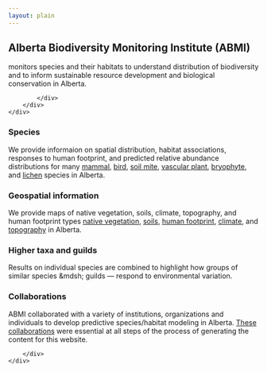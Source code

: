 ```yaml
---
layout: plain
---
```


<div class="jumbotron">
    <div class="container">
        <div class="row">
            <div class="col-md-8 col-md-offset-2">

<h2 class="title">Alberta Biodiversity Monitoring Institute (ABMI)</h2>
<p>monitors species and their habitats to understand distribution of biodiversity and to inform sustainable resource development and biological conservation in Alberta.</p>
<!-- <p><a class="btn btn-primary" href="{{ site.baseurl }}/dc.html">Learn more</a></p> -->

            </div>
        </div>
    </div>
</div>

<div class="section-tout">
    <div class="container">
        <div class="row">

<div class="col-lg-6 col-sm-6">
<h3><i class="fa fa-leaf"></i> Species</h3>
<p>We provide informaion on spatial distribution, habitat associations, responses to human footprint, and predicted relative abundance distributions for many
<a href="{{ site.baseurl }}/pages/species/mammals.html">mammal</a>,
<a href="{{ site.baseurl }}/pages/species/birds.html">bird</a>,
<a href="{{ site.baseurl }}/pages/species/mites.html">soil mite</a>,
<a href="{{ site.baseurl }}/pages/species/vplants.html">vascular plant</a>,
<a href="{{ site.baseurl }}/pages/species/mosses.html">bryophyte</a>, and
<a href="{{ site.baseurl }}/pages/species/lichens.html">lichen</a>
 species in Alberta.</p>
</div>

<div class="col-lg-6 col-sm-6">
<h3><i class="fa fa-map-marker"></i> Geospatial information</h3>
<p>We provide maps of
native vegetation, soils, climate, topography, and human footprint types
<a href="{{ site.baseurl }}/pages/geospatial/vegetation.html">native vegetation</a>,
<a href="{{ site.baseurl }}/pages/geospatial/soil.html">soils</a>,
<a href="{{ site.baseurl }}/pages/geospatial/footprint.html">human footprint</a>,
<a href="{{ site.baseurl }}/pages/geospatial/climate.html">climate</a>, and
<a href="{{ site.baseurl }}/pages/geospatial/topography.html">topography</a>
in Alberta.</p>
</div>

<div class="col-lg-6 col-sm-6">
<h3><i class="fa fa-paw"></i> Higher taxa and guilds</h3>
<p>Results on individual species are combined to highlight
how groups of similar species &mdsh; guilds &mdash; respond to
environmental variation. </p>
</div>

<div class="col-lg-6 col-sm-6">
<h3><i class="fa fa-group"></i> Collaborations</h3>
<p>ABMI collaborated with a variety of institutions, organizations and individuals to develop predictive species/habitat modeling in Alberta. <a href="{{ site.baseurl }}/collaborations.html">These collaborations</a> were essential at all steps of the process of generating the content for this website.</p>
</div>

        </div>
    </div>
</div>
